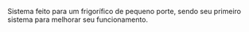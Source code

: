 Sistema feito para um frigorífico de pequeno porte, sendo seu primeiro sistema para melhorar seu funcionamento.
